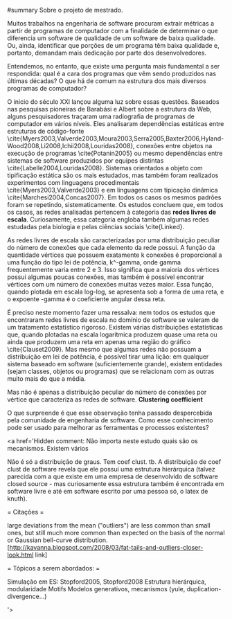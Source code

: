 ﻿#summary Sobre o projeto de mestrado.




Muitos trabalhos na engenharia de software procuram extrair métricas a partir de programas de computador com a finalidade de determinar o que diferencia um software de qualidade de um software de baixa qualidade. Ou, ainda, identificar que porções de um programa têm baixa qualidade e, portanto, demandam mais dedicação por parte dos desenvolvedores.

Entendemos, no entanto, que existe uma pergunta mais fundamental a ser respondida: qual é a cara dos programas que vêm sendo produzidos nas últimas décadas? O que há de comum na estrutura dos mais diversos programas de computador?



O início do século XXI lançou alguma luz sobre essas questões. Baseados nas pesquisas pioneiras de Barabási e Albert sobre a estrutura da Web, alguns pesquisadores traçaram uma radiografia de programas de computador em vários níveis. Eles analisaram dependências estáticas entre estruturas de código-fonte \cite{Myers2003,Valverde2003,Moura2003,Serra2005,Baxter2006,Hyland-Wood2008,Li2008,Ichii2008,Louridas2008}, conexões entre objetos na execução de programas \cite{Potanin2005} ou mesmo dependências entre sistemas de software produzidos por equipes distintas \cite{Labelle2004,Louridas2008}. Sistemas orientados a objeto com tipificação estática são os mais estudados, mas também foram realizados experimentos com linguagens procedimentais \cite{Myers2003,Valverde2003} e em linguagens com tipicação dinâmica \cite{Marchesi2004,Concas2007}. Em todos os casos os mesmos padrões foram se repetindo, sistematicamente. Os estudos concluem que, em todos os casos, as redes analisadas pertencem à categoria das **redes livres de escala**. Curiosamente, essa categoria engloba também algumas redes estudadas pela biologia e pelas ciências sociais \cite{Linked}.

As redes livres de escala são caracterizadas por uma distribuição peculiar do número de conexões que cada elemento da rede possui. A função da quantidade vértices que possuem exatamente k conexões é proporcional a uma função do tipo lei de potência, k^-gamma, onde gamma frequentemente varia entre 2 e 3. Isso significa que a maioria dos vértices possui algumas poucas conexões, mas também é possível encontrar vértices com um número de conexões muitas vezes maior. Essa função, quando plotada em escala log-log, se apresenta sob a forma de uma reta, e o expoente -gamma é o coeficiente angular dessa reta.

É preciso neste momento fazer uma ressalva: nem todos os estudos que encontraram redes livres de escala no domínio de software se valeram de um tratamento estatístico rigoroso. Existem várias distribuições estatísticas que, quando plotadas na escala logarítmica produzem quase uma reta ou ainda que produzem uma reta em apenas uma região do gráfico \cite{Clauset2009}. Mas mesmo que algumas redes não possuam a distribuição em lei de potência, é possível tirar uma lição: em qualquer sistema baseado em software (suficientemente grande), existem entidades (sejam classes, objetos ou programas) que se relacionam com as outras muito mais do que a média.

Mas não é apenas a distribuição peculiar do número de conexões por vértice que caracteriza as redes de software. **Clustering coefficient**

O que surpreende é que esse observação tenha passado despercebida pela comunidade de engenharia de software. Como esse conhecimento pode ser usado para melhorar as ferramentas e processos existentes?

<a href='Hidden comment: 
Não importa neste estudo quais são os mecanismos. Existem vários

Não é só a distribuição de graus. Tem coef clust. tb. A distribuição de coef clust de software revela que ele possui uma estrutura hierárquica (talvez parecida com a que existe em uma empresa de desenvolvido de software closed source - mas curiosamente essa estrutura também é encontrada em software livre e até em software escrito por uma pessoa só, o latex de knuth).

= Citações =

large deviations from the mean ("outliers") are less common than small ones, but still much more common than expected on the basis of the normal or Gaussian bell-curve distribution. [http://kavanna.blogspot.com/2008/03/fat-tails-and-outliers-closer-look.html link]

= Tópicos a serem abordados: =

Simulação em ES: Stopford2005, Stopford2008
Estrutura hierárquica, modularidade
Motifs
Modelos generativos, mecanismos (yule, duplication-divergence...)

'></a>